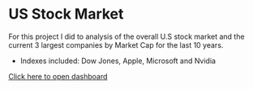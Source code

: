 # US Stock Market
For this project I did to analysis of the overall U.S stock market and the current 3 largest companies by Market Cap for the last 10 years. 

  - Indexes included: Dow Jones, Apple, Microsoft and Nvidia

[Click here to open dashboard](https://public.tableau.com/app/profile/justen.cate/viz/USStockMarket-10Years/Dashboard1)
